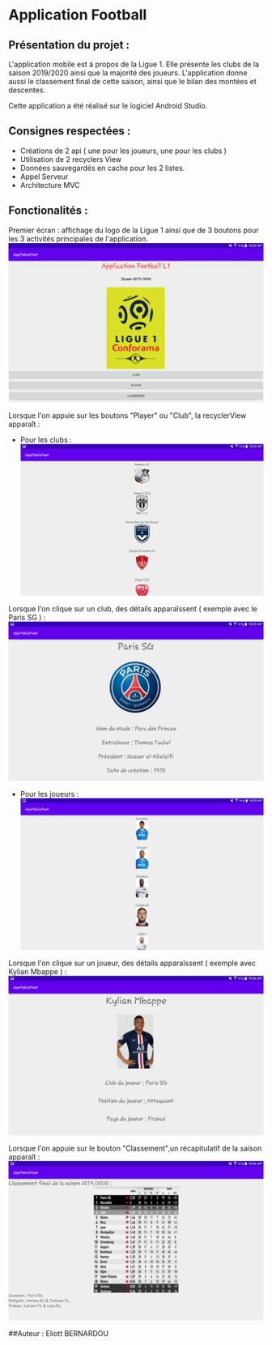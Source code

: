 # Application Football 

## Présentation du projet :
L'application mobile est à propos de la Ligue 1. Elle présente les clubs de la saison 2019/2020 ainsi que la majorité des joueurs.
L'application donne aussi le classement final de cette saison, ainsi que le bilan des montées et descentes.

Cette application a été réalisé sur le logiciel Android Studio.

## Consignes respectées : 
- Créations de 2 api ( une pour les joueurs, une pour les clubs )
- Utilisation de 2 recyclers View
- Données sauvegardés en cache pour les 2 listes.
- Appel Serveur
- Architecture MVC

## Fonctionalités :
Premier écran : affichage du logo de la Ligue 1 ainsi que de 3 boutons pour les 3 activités principales de l'application.
![écran d'accueil](https://github.com/Eliott62/AppMobileFoot/blob/master/images_readme/ecran_accueil.png)

Lorsque l'on appuie sur les boutons "Player" ou "Club", la recyclerView apparaît :
- Pour les clubs :
![recyclerView club](https://github.com/Eliott62/AppMobileFoot/blob/master/images_readme/liste_club.png)

Lorsque l'on clique sur un club, des détails apparaîssent ( exemple avec le Paris SG ) : 
![détail club](https://github.com/Eliott62/AppMobileFoot/blob/master/images_readme/detail_club.png)

- Pour les joueurs : 
![recyclerView joueur](https://github.com/Eliott62/AppMobileFoot/blob/master/images_readme/liste_joueur.png)

Lorsque l'on clique sur un joueur, des détails apparaîssent ( exemple avec Kylian Mbappe ) : 
![détail joueur](https://github.com/Eliott62/AppMobileFoot/blob/master/images_readme/detail_joueur.png)

Lorsque l'on appuie sur le bouton "Classement",un récapitulatif de la saison apparaît :
![classement](https://github.com/Eliott62/AppMobileFoot/blob/master/images_readme/classement.png)

##Auteur :
Eliott BERNARDOU

